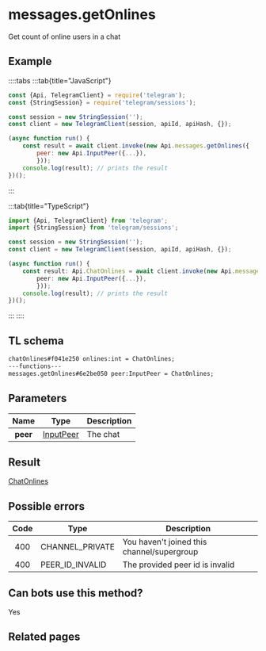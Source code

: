 # messages.getOnlines

Get count of online users in a chat

## Example

::::tabs
:::tab{title="JavaScript"}

```js
const {Api, TelegramClient} = require('telegram');
const {StringSession} = require('telegram/sessions');

const session = new StringSession('');
const client = new TelegramClient(session, apiId, apiHash, {});

(async function run() {
    const result = await client.invoke(new Api.messages.getOnlines({
		peer: new Api.InputPeer({...}),
		}));
    console.log(result); // prints the result
})();
```

:::

:::tab{title="TypeScript"}

```ts
import {Api, TelegramClient} from 'telegram';
import {StringSession} from 'telegram/sessions';

const session = new StringSession('');
const client = new TelegramClient(session, apiId, apiHash, {});

(async function run() {
    const result: Api.ChatOnlines = await client.invoke(new Api.messages.getOnlines({
		peer: new Api.InputPeer({...}),
		}));
    console.log(result); // prints the result
})();
```

:::
::::

## TL schema

```txt
chatOnlines#f041e250 onlines:int = ChatOnlines;
---functions---
messages.getOnlines#6e2be050 peer:InputPeer = ChatOnlines;
```

## Parameters

|   Name   | Type                                                  | Description |
| :------: | ----------------------------------------------------- | ----------- |
| **peer** | [InputPeer](https://core.telegram.org/type/InputPeer) | The chat    |

## Result

[ChatOnlines](https://core.telegram.org/type/ChatOnlines)

## Possible errors

| Code | Type            | Description                                |
| :--: | --------------- | ------------------------------------------ |
| 400  | CHANNEL_PRIVATE | You haven't joined this channel/supergroup |
| 400  | PEER_ID_INVALID | The provided peer id is invalid            |

## Can bots use this method?

Yes

## Related pages
